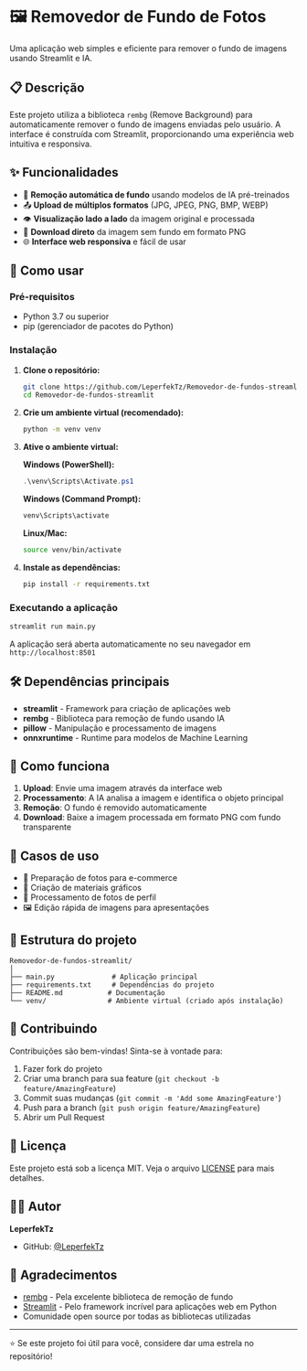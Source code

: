 # 🖼️ Removedor de Fundo de Fotos

Uma aplicação web simples e eficiente para remover o fundo de imagens usando Streamlit e IA.

## 📋 Descrição

Este projeto utiliza a biblioteca `rembg` (Remove Background) para automaticamente remover o fundo de imagens enviadas pelo usuário. A interface é construída com Streamlit, proporcionando uma experiência web intuitiva e responsiva.

## ✨ Funcionalidades

- 🔄 **Remoção automática de fundo** usando modelos de IA pré-treinados
- 📤 **Upload de múltiplos formatos** (JPG, JPEG, PNG, BMP, WEBP)
- 👁️ **Visualização lado a lado** da imagem original e processada
- 💾 **Download direto** da imagem sem fundo em formato PNG
- 🌐 **Interface web responsiva** e fácil de usar

## 🚀 Como usar

### Pré-requisitos

- Python 3.7 ou superior
- pip (gerenciador de pacotes do Python)

### Instalação

1. **Clone o repositório:**
   ```bash
   git clone https://github.com/LeperfekTz/Removedor-de-fundos-streamlit.git
   cd Removedor-de-fundos-streamlit
   ```

2. **Crie um ambiente virtual (recomendado):**
   ```bash
   python -m venv venv
   ```

3. **Ative o ambiente virtual:**
   
   **Windows (PowerShell):**
   ```powershell
   .\venv\Scripts\Activate.ps1
   ```
   
   **Windows (Command Prompt):**
   ```cmd
   venv\Scripts\activate
   ```
   
   **Linux/Mac:**
   ```bash
   source venv/bin/activate
   ```

4. **Instale as dependências:**
   ```bash
   pip install -r requirements.txt
   ```

### Executando a aplicação

```bash
streamlit run main.py
```

A aplicação será aberta automaticamente no seu navegador em `http://localhost:8501`

## 🛠️ Dependências principais

- **streamlit** - Framework para criação de aplicações web
- **rembg** - Biblioteca para remoção de fundo usando IA
- **pillow** - Manipulação e processamento de imagens
- **onnxruntime** - Runtime para modelos de Machine Learning

## 📖 Como funciona

1. **Upload**: Envie uma imagem através da interface web
2. **Processamento**: A IA analisa a imagem e identifica o objeto principal
3. **Remoção**: O fundo é removido automaticamente
4. **Download**: Baixe a imagem processada em formato PNG com fundo transparente

## 🎯 Casos de uso

- 📸 Preparação de fotos para e-commerce
- 🎨 Criação de materiais gráficos
- 📱 Processamento de fotos de perfil
- 🖼️ Edição rápida de imagens para apresentações

## 🔧 Estrutura do projeto

```
Removedor-de-fundos-streamlit/
│
├── main.py              # Aplicação principal
├── requirements.txt     # Dependências do projeto
├── README.md           # Documentação
└── venv/               # Ambiente virtual (criado após instalação)
```

## 🤝 Contribuindo

Contribuições são bem-vindas! Sinta-se à vontade para:

1. Fazer fork do projeto
2. Criar uma branch para sua feature (`git checkout -b feature/AmazingFeature`)
3. Commit suas mudanças (`git commit -m 'Add some AmazingFeature'`)
4. Push para a branch (`git push origin feature/AmazingFeature`)
5. Abrir um Pull Request

## 📝 Licença

Este projeto está sob a licença MIT. Veja o arquivo [LICENSE](LICENSE) para mais detalhes.

## 👨‍💻 Autor

**LeperfekTz**
- GitHub: [@LeperfekTz](https://github.com/LeperfekTz)

## 🙏 Agradecimentos

- [rembg](https://github.com/danielgatis/rembg) - Pela excelente biblioteca de remoção de fundo
- [Streamlit](https://streamlit.io/) - Pelo framework incrível para aplicações web em Python
- Comunidade open source por todas as bibliotecas utilizadas

---

⭐ Se este projeto foi útil para você, considere dar uma estrela no repositório!